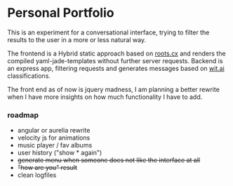 # Personal Portfolio

This is an experiment for a conversational interface, trying to filter the results to the user in a more or less natural way.

The frontend is a Hybrid static approach based on [roots.cx](http://www.roots.cx) and renders the compiled yaml-jade-templates without further server requests. Backend is an express app, filtering requests and generates messages based on [wit.ai](http://www.wit.ai) classifications.

The front end as of now is jquery madness, I am planning a better rewrite when I have more insights on how much functionality I have to add.

### roadmap

- angular or aurelia rewrite
- velocity js for animations
- music player / fav albums
- user history ("show * again")
- ~~generate menu when someone does not like the interface at all~~
- ~~"how are you" result~~
- clean logfiles

